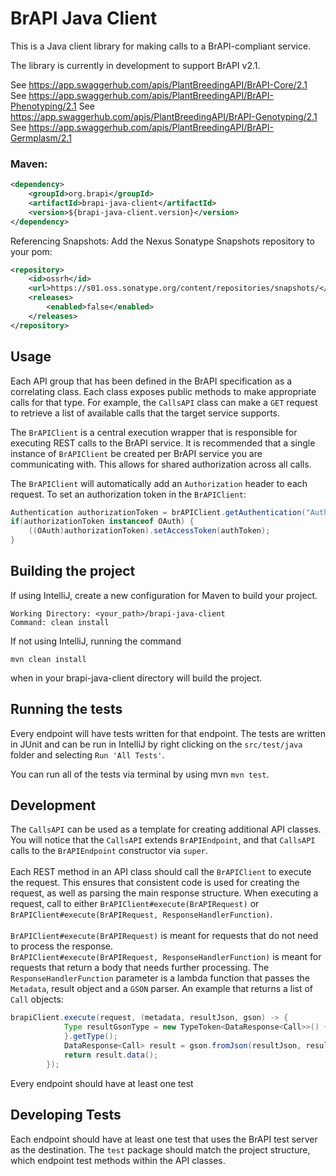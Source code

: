 # BrAPI Java Client

This is a Java client library for making calls to a BrAPI-compliant service.  

The library is currently in development to support BrAPI v2.1.

See https://app.swaggerhub.com/apis/PlantBreedingAPI/BrAPI-Core/2.1
See https://app.swaggerhub.com/apis/PlantBreedingAPI/BrAPI-Phenotyping/2.1
See https://app.swaggerhub.com/apis/PlantBreedingAPI/BrAPI-Genotyping/2.1
See https://app.swaggerhub.com/apis/PlantBreedingAPI/BrAPI-Germplasm/2.1

### Maven:
```xml
<dependency>
    <groupId>org.brapi</groupId>
    <artifactId>brapi-java-client</artifactId>
    <version>${brapi-java-client.version}</version>
</dependency>
```

Referencing Snapshots:
Add the Nexus Sonatype Snapshots repository to your pom:

```xml
<repository>
    <id>ossrh</id>
    <url>https://s01.oss.sonatype.org/content/repositories/snapshots/</url>
    <releases>
        <enabled>false</enabled>
    </releases>
</repository>
```

## Usage
Each API group that has been defined in the BrAPI specification as a correlating class.  Each class exposes public methods to make appropriate calls for that type.  For example, the `CallsAPI` class can make a `GET` request to retrieve a list of available calls that the target service supports.

The `BrAPIClient` is a central execution wrapper that is responsible for executing REST calls to the BrAPI service.  It is recommended that a single instance of `BrAPIClient` be created per BrAPI service you are communicating with. This allows for shared authorization across all calls.

The `BrAPIClient` will automatically add an `Authorization` header to each request.  To set an authorization token in the `BrAPIClient`:

```java
Authentication authorizationToken = brAPIClient.getAuthentication("AuthorizationToken");
if(authorizationToken instanceof OAuth) {
    ((OAuth)authorizationToken).setAccessToken(authToken);
}
```

## Building the project

If using IntelliJ, create a new configuration for Maven to build your project. 

```
Working Directory: <your_path>/brapi-java-client
Command: clean install
```

If not using IntelliJ, running the command 

```mvn clean install```

when in your brapi-java-client directory will build the project. 

## Running the tests

Every endpoint will have tests written for that endpoint. The tests are written in JUnit and can be run in IntelliJ by right clicking on the `src/test/java` folder and selecting `Run 'All Tests'`. 

You can run all of the tests via terminal by using mvn `mvn test`. 

## Development
The `CallsAPI` can be used as a template for creating additional API classes.  You will notice that the `CallsAPI` extends `BrAPIEndpoint`, and that `CallsAPI` calls to the `BrAPIEndpoint` constructor via `super`.<br><br>
Each REST method in an API class should call the `BrAPIClient` to execute the request.  This ensures that consistent code is used for creating the request, as well as parsing the main response structure.  When executing a request, call to either `BrAPIClient#execute(BrAPIRequest)` or `BrAPIClient#execute(BrAPIRequest, ResponseHandlerFunction)`.<br><br>
`BrAPIClient#execute(BrAPIRequest)` is meant for requests that do not need to process the response.<br>
`BrAPIClient#execute(BrAPIRequest, ResponseHandlerFunction)` is meant for requests that return a body that needs further processing.  The `ResponseHandlerFunction` parameter is a lambda function that passes the `Metadata`, result object and a `GSON` parser.  An example that returns a list of `Call` objects:
```java
brapiClient.execute(request, (metadata, resultJson, gson) -> {
            Type resultGsonType = new TypeToken<DataResponse<Call>>() {
            }.getType();
            DataResponse<Call> result = gson.fromJson(resultJson, resultGsonType);
            return result.data();
        });
```

Every endpoint should have at least one test

## Developing Tests

Each endpoint should have at least one test that uses the BrAPI test server as the destination. The `test` package should match the project structure, which endpoint test methods within the API classes. 
